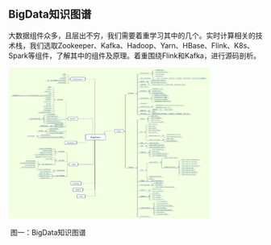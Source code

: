## BigData知识图谱

大数据组件众多，且层出不穷，我们需要着重学习其中的几个。实时计算相关的技术栈，我们选取Zookeeper、Kafka、Hadoop、Yarn、HBase、Flink、K8s、
Spark等组件，了解其中的组件及原理。着重围绕Flink和Kafka，进行源码剖析。


<img src="./img/BigData Outline.png" alt="图片替换文本" width="400" height="300" align="bottom" />

​																图一：BigData知识图谱


